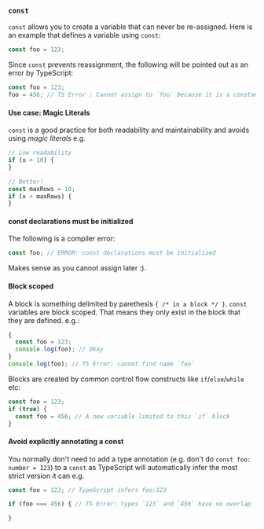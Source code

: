 ### `const`
`const` allows you to create a variable that can never be re-assigned. Here is an example that defines a variable using `const`: 

```ts
const foo = 123;
```

Since `const` prevents reassignment, the following will be pointed out as an error by TypeScript: 

```ts
const foo = 123;
foo = 456; // TS Error : Cannot assign to `foo` because it is a constant
```

#### Use case: Magic Literals
`const` is a good practice for both readability and maintainability and avoids using *magic literals* e.g.

```ts
// Low readability
if (x > 10) {
}

// Better!
const maxRows = 10;
if (x > maxRows) {
}
```

#### const declarations must be initialized
The following is a compiler error:

```ts
const foo; // ERROR: const declarations must be initialized
```

Makes sense as you cannot assign later :).

#### Block scoped

A block is something delimited by parethesis `{ /* in a block */ }`. `const` variables are block scoped. That means they only exist in the block that they are defined. e.g.: 

```ts
{ 
  const foo = 123;
  console.log(foo); // Okay 
}
console.log(foo); // TS Error: cannot find name `foo`
```

Blocks are created by common control flow constructs like `if`/`else`/`while` etc: 

```ts
const foo = 123;
if (true) {
  const foo = 456; // A new variable limited to this `if` block
}
```

#### Avoid explicitly annotating a const
You normally don't need to add a type annotation (e.g. don't do `const foo: number = 123`) to a `const` as TypeScript will automatically infer the most strict version it can e.g. 

```ts
const foo = 123; // TypeScript infers foo:123

if (foo === 456) { // TS Error: types `123` and `456` have no overlap

}
```
